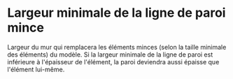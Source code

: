 Largeur minimale de la ligne de paroi mince
====

Largeur du mur qui remplacera les éléments minces (selon la taille minimale des éléments) du modèle. Si la largeur minimale de la ligne de paroi est inférieure à l'épaisseur de l'élément, la paroi deviendra aussi épaisse que l'élément lui-même.

